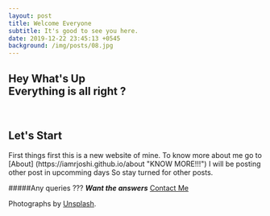 ```yaml
---
layout: post
title: Welcome Everyone
subtitle: It's good to see you here.
date: 2019-12-22 23:45:13 +0545
background: /img/posts/08.jpg
---
```


## Hey What's Up <br> Everything is all right ?

<br>

## Let's Start

<p>
First things first this is a new website of mine.
To know more about me go to [About] (https://iamrjoshi.github.io/about "KNOW MORE!!!")
I will be posting other post in upcomming days
So stay turned for other posts.

#####Any queries ???
**_Want the answers_** [Contact Me](https://iamrjoshi.github.io/contact ' *Help Line* ')

</p>
<p> Photographs by <a href="https://unsplash.com/">Unsplash</a>.</p>
